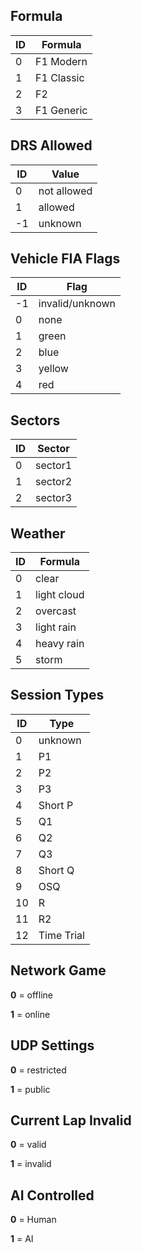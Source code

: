 ## Formula

| ID | Formula |
| --- | --- |
| 0 | F1 Modern |
| 1 | F1 Classic |
| 2 | F2 |
| 3 | F1 Generic |

## DRS Allowed

| ID | Value |
| --- | --- |
| 0 | not allowed |
| 1 | allowed |
| -1 | unknown |

## Vehicle FIA Flags

| ID | Flag |
| --- | --- |
| -1 | invalid/unknown |
| 0 | none |
| 1 | green |
| 2 | blue |
| 3 | yellow |
| 4 | red |

## Sectors

| ID | Sector |
| --- | --- |
| 0 | sector1 |
| 1 | sector2 |
| 2 | sector3 |

## Weather

| ID | Formula |
| --- | --- |
| 0 | clear |
| 1 | light cloud |
| 2 | overcast |
| 3 | light rain |
| 4 | heavy rain |
| 5 | storm |

## Session Types

| ID | Type |
| --- | --- |
| 0 | unknown |
| 1 | P1 |
| 2 | P2 |
| 3 | P3 |
| 4 | Short P |
| 5 | Q1 |
| 6 | Q2 |
| 7 | Q3 |
| 8 | Short Q |
| 9 | OSQ |
| 10 | R |
| 11 | R2 |
| 12 | Time Trial |

## Network Game

**0** = offline

**1** = online

## UDP Settings

**0** = restricted

**1** = public

## Current Lap Invalid

**0** = valid

**1** = invalid

## AI Controlled

**0** = Human

**1** = AI